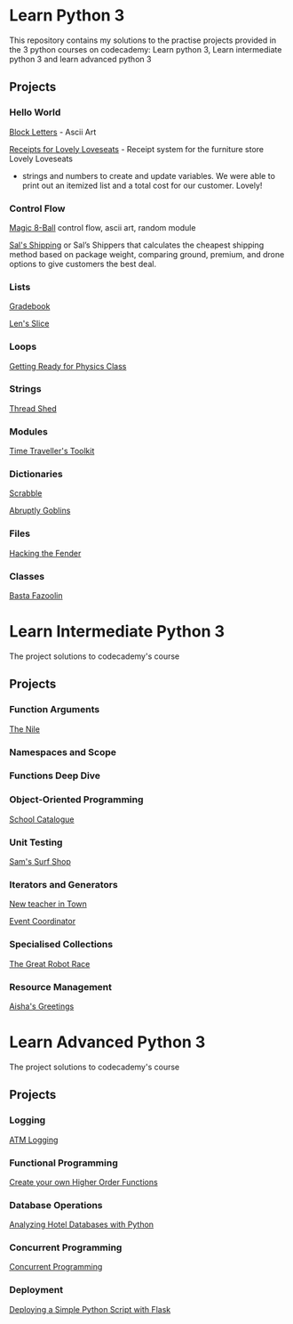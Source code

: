 # Learn Python 3
This repository contains my solutions to the practise projects provided in the 3 python courses on codecademy: Learn python 3, Learn intermediate python 3 and learn advanced python 3


## Projects

### Hello World
[Block Letters](block_letters.py)         -  Ascii Art

[Receipts for Lovely Loveseats](receipts_for_lovely_loveseats.py)  -  Receipt system for the furniture store Lovely Loveseats
- strings and numbers to create and update variables. We were able to print out an itemized list and a total cost for our customer. Lovely!

### Control Flow
[Magic 8-Ball](magic_8_ball.py) control flow, ascii art, random module

[Sal's Shipping](.py)
or Sal’s Shippers that calculates the cheapest shipping method based on package weight, comparing ground, premium, and drone options to give customers the best deal.


### Lists
[Gradebook](.py)

[Len's Slice](.py)
### Loops
[Getting Ready for Physics Class](.py)
### Strings
[Thread Shed](.py)
### Modules
[Time Traveller's Toolkit](.py)
### Dictionaries
[Scrabble](.py)

[Abruptly Goblins](.py)
### Files
[Hacking the Fender](.py)
### Classes
[Basta Fazoolin](.py)



# Learn Intermediate Python 3
The project solutions to codecademy's course

## Projects
### Function Arguments
[The Nile](.py)
### Namespaces and Scope
### Functions Deep Dive
### Object-Oriented Programming
[School Catalogue](.py)

### Unit Testing
[Sam's Surf Shop](.py)

### Iterators and Generators
[New teacher in Town](.py)

[Event Coordinator](py)

### Specialised Collections
[The Great Robot Race](.py)

### Resource Management
[Aisha's Greetings](.py)


# Learn Advanced Python 3
The project solutions to codecademy's course

## Projects
### Logging
[ATM Logging](.py)

### Functional Programming
[Create your own Higher Order Functions](.py)

### Database Operations
[Analyzing Hotel Databases with Python](.py)

### Concurrent Programming
[Concurrent Programming](.py)

### Deployment
[Deploying a Simple Python Script with Flask](.md)
















